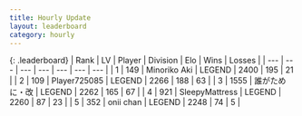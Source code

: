 ```yaml
---
title: Hourly Update
layout: leaderboard
category: hourly
---
```


{: .leaderboard}
| Rank | LV | Player | Division | Elo | Wins | Losses |
| --- | --- | --- | --- | --- | --- | --- |
| <span data-change="0">1</span> | 149 | <span title="ID: 456466">Minoriko Aki</span> | LEGEND | <span data-change="0">2400</span> | <span data-change="0">195</span> | <span data-change="0">21</span> |
| <span data-change="0">2</span> | 109 | <span title="ID: 725085">Player725085</span> | LEGEND | <span data-change="0">2266</span> | <span data-change="0">188</span> | <span data-change="0">63</span> |
| <span data-change="0">3</span> | 1555 | <span title="ID: 451068">誰がために・改</span> | LEGEND | <span data-change="-1">2262</span> | <span data-change="2">165</span> | <span data-change="1">67</span> |
| <span data-change="1">4</span> | 921 | <span title="ID: 153129">SleepyMattress</span> | LEGEND | <span data-change="13">2260</span> | <span data-change="2">87</span> | <span data-change="0">23</span> |
| <span data-change="-1">5</span> | 352 | <span title="ID: 614761">onii chan</span> | LEGEND | <span data-change="0">2248</span> | <span data-change="0">74</span> | <span data-change="0">5</span> |